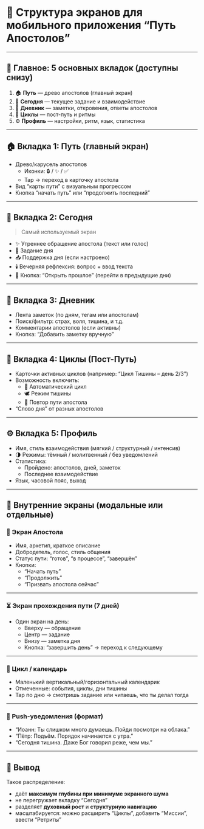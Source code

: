 # 📱 Структура экранов для мобильного приложения “Путь Апостолов”

---

## 🔧 Главное: 5 основных вкладок (доступны снизу)

1. 🏠 **Путь** — древо апостолов (главный экран)
2. 📆 **Сегодня** — текущее задание и взаимодействие
3. 📘 **Дневник** — заметки, откровения, ответы апостолов
4. 🔁 **Циклы** — пост-путь и ритмы
5. ⚙️ **Профиль** — настройки, ритм, язык, статистика

---

## 🏠 Вкладка 1: **Путь (главный экран)**

- Древо/карусель апостолов
    - Иконки: 🔒 / ✨ / ✅
    - Tap → переход в карточку апостола
- Вид “карты пути” с визуальным прогрессом
- Кнопка “начать путь” или “продолжить последний”

---

## 📆 Вкладка 2: **Сегодня**

> Самый используемый экран
> 
- ✨ Утреннее обращение апостола (текст или голос)
- 🎯 Задание дня
- 📥 Поддержка дня (если настроено)
- 🕯️ Вечерняя рефлексия: вопрос + ввод текста
- 📎 Кнопка: “Открыть прошлое” (перейти в предыдущие дни)

---

## 📘 Вкладка 3: **Дневник**

- Лента заметок (по дням, тегам или апостолам)
- Поиск/фильтр: страх, воля, тишина, и т.д.
- Комментарии апостолов (если активны)
- Кнопка: “Добавить заметку вручную”

---

## 🔁 Вкладка 4: **Циклы (Пост-Путь)**

- Карточки активных циклов (например: “Цикл Тишины – день 2/3”)
- Возможность включить:
    - 📅 Автоматический цикл
    - 🕊️ Режим тишины
    - 🔁 Повтор пути апостола
- “Слово дня” от разных апостолов

---

## ⚙️ Вкладка 5: **Профиль**

- Имя, стиль взаимодействия (мягкий / структурный / интенсив)
- 🌗 Режимы: тёмный / молитвенный / без уведомлений
- Статистика:
    - Пройдено: апостолов, дней, заметок
    - Последнее взаимодействие
- Язык, часовой пояс, выход

---

## 🔄 Внутренние экраны (модальные или отдельные)

### 📄 Экран Апостола

- Имя, архетип, краткое описание
- Добродетель, голос, стиль общения
- Статус пути: “готов”, “в процессе”, “завершён”
- Кнопки:
    - “Начать путь”
    - “Продолжить”
    - “Призвать апостола сейчас”

---

### ⏳ Экран прохождения пути (7 дней)

- Один экран на день:
    - Вверху — обращение
    - Центр — задание
    - Внизу — заметка дня
    - Кнопка: “завершить день” → переход к следующему

---

### 📆 Цикл / календарь

- Маленький вертикальный/горизонтальный календарик
- Отмеченные: события, циклы, дни тишины
- Tap по дню → смотришь задание или читаешь, что ты делал тогда

---

### 🔔 Push-уведомления (формат)

- “Иоанн: Ты слишком много думаешь. Пойди посмотри на облака.”
- “Пётр: Подъём. Порядок начинается с утра.”
- “Сегодня тишина. Даже Бог говорил реже, чем мы.”

---

## 📝 Вывод

Такое распределение:

- даёт **максимум глубины при минимуме экранного шума**
- не перегружает вкладку “Сегодня”
- разделяет **духовный рост** и **структурную навигацию**
- масштабируется: можно расширить “Циклы”, добавить “Миссии”, ввести “Ретриты”